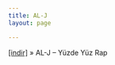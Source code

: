 ```yaml
---
title: AL-J
layout: page

---
```

<a href="https://cloud.mail.ru/public/016180062049/AL-J%20-%20Y%C3%BCzde%20Y%C3%BCz%20Rap" target="_blank">[indir]</a>  »  AL-J &#8211; Yüzde Yüz Rap